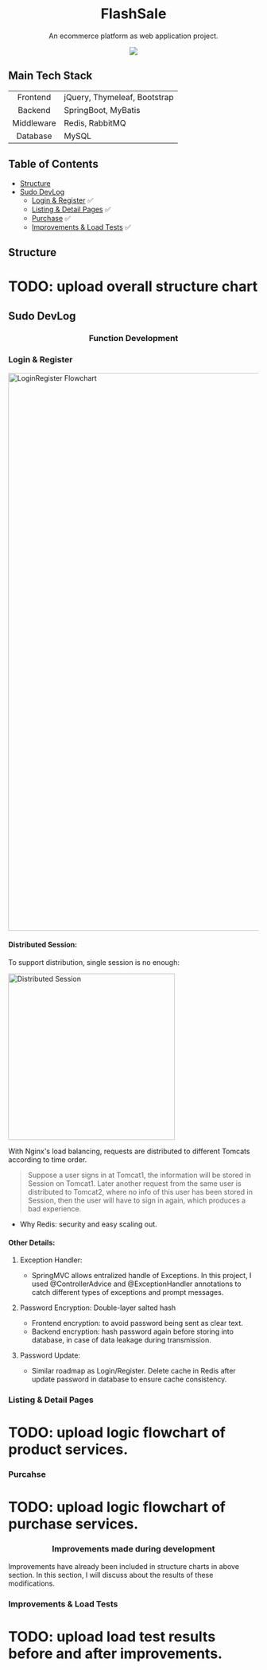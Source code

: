 <h1 align="center"> FlashSale </h1>

<p align="center">
  An ecommerce platform as web application project.
</p>
<p align="center">
  <img src="https://img.shields.io/badge/yuxin-open to work :P-ff69b4" />
</p>


## Main Tech Stack 

|            |                              |
|:----------:|:---------------------------- |
| Frontend   | jQuery, Thymeleaf, Bootstrap |
| Backend    | SpringBoot, MyBatis          |
| Middleware | Redis, RabbitMQ              |
| Database   | MySQL                        |

</p>

## Table of Contents
* [Structure](#Structure)
* [Sudo DevLog](#Sudo-DevLog)
  + [Login & Register](#Login--Register) ✅
  + [Listing & Detail Pages](#Listing--Detail-Pages) ✅
  + [Purchase](#Purchase) ✅
  + [Improvements & Load Tests](#Improvements--Load-Tests) ✅


## Structure 

# TODO: upload overall structure chart

## Sudo DevLog 

<h3 align="center"> Function Development </h3>


### Login & Register

<img width="1123" alt="LoginRegister Flowchart" src="https://user-images.githubusercontent.com/109834466/211227235-59339dde-2758-46e9-826c-f75b4670ec4a.png">

#### Distributed Session: 
To support distribution, single session is no enough:

<img width="335" alt="Distributed Session" src="https://user-images.githubusercontent.com/109834466/211229903-e31572b0-6fa7-4ecb-9ed0-486b3a601818.png">

With Nginx's load balancing, requests are distributed to different Tomcats according to time order. 

> Suppose a user signs in at Tomcat1, the information will be stored in Session on Tomcat1. 
Later another request from the same user is distributed to Tomcat2, where no info of this user has been stored in Session, 
then the user will have to sign in again, which produces a bad experience.

* Why Redis: security and easy scaling out.

#### Other Details:
1. Exception Handler: 

    + SpringMVC allows entralized handle of Exceptions. 
In this project, I used @ControllerAdvice and @ExceptionHandler annotations to catch different types of exceptions and prompt messages.

2. Password Encryption: Double-layer salted hash
    + Frontend encryption: to avoid password being sent as clear text.
    + Backend encryption:  hash password again before storing into database, in case of data leakage during transmission.
  
3. Password Update: 

    + Similar roadmap as Login/Register. Delete cache in Redis after update password in database to ensure cache consistency.



### Listing & Detail Pages

# TODO: upload logic flowchart of product services.

### Purcahse

# TODO: upload logic flowchart of purchase services.

<h3 align="center"> Improvements made during development </h3>

Improvements have already been included in structure charts in above section. In this section, I will discuss about the results of these modifications.

### Improvements & Load Tests

# TODO: upload load test results before and after improvements.
